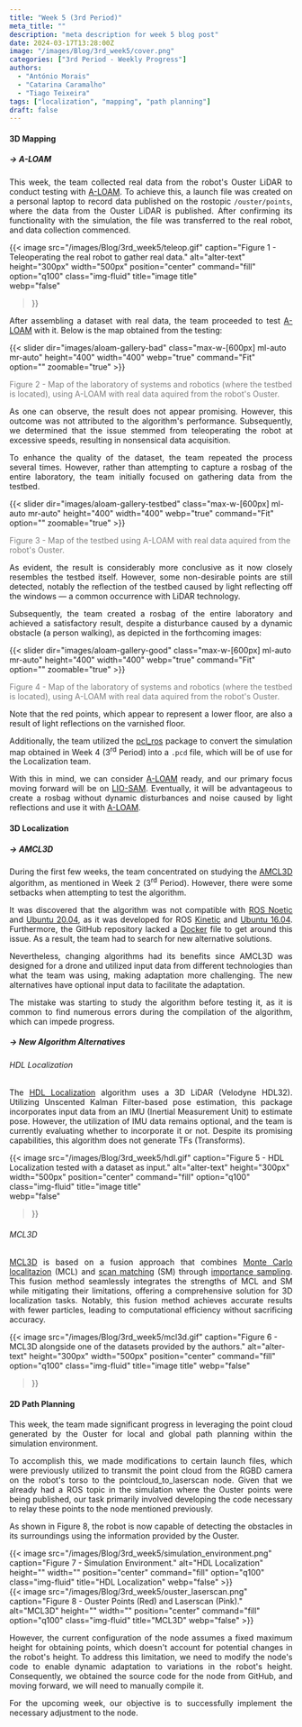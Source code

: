 ```yaml
---
title: "Week 5 (3rd Period)"
meta_title: ""
description: "meta description for week 5 blog post"
date: 2024-03-17T13:28:00Z
image: "/images/Blog/3rd_week5/cover.png"
categories: ["3rd Period - Weekly Progress"]
authors:
  - "António Morais"
  - "Catarina Caramalho"
  - "Tiago Teixeira"
tags: ["localization", "mapping", "path planning"]
draft: false
---
```

#### 3D Mapping

##### → A-LOAM

<div style="text-align: justify;">

<!-- This week the team gathered real data from the robot's Ouster LiDAR to then test [A-LOAM](https://github.com/HKUST-Aerial-Robotics/A-LOAM) with it. To do so the team wrote a launch file (on a personal laptop) that saves what is being published on the rostopic `/ouster/points` (where the real data from the Ouster gets published). After ensuring it was working with the simulation we transfered the file to the real robot and started to gather data with it: -->
This week, the team collected real data from the robot's Ouster LiDAR to conduct testing with [A-LOAM](https://github.com/HKUST-Aerial-Robotics/A-LOAM). To achieve this, a launch file was created on a personal laptop to record data published on the rostopic `/ouster/points`, where the data from the Ouster LiDAR is published. After confirming its functionality with the simulation, the file was transferred to the real robot, and data collection commenced.
</div>

{{< image 
  src="/images/Blog/3rd_week5/teleop.gif" 
  caption="Figure 1 - Teleoperating the real robot to gather real data." 
  alt="alter-text" 
  height="300px" 
  width="500px" 
  position="center" 
  command="fill" 
  option="q100" 
  class="img-fluid" 
  title="image title"  
  webp="false" 
>}}

<div style="text-align: justify;">

<!-- After building a dataset with real data, the team proceded to test A-LOAM with it. Following is presented the obtained map: -->
After assembling a dataset with real data, the team proceeded to test [A-LOAM](https://github.com/HKUST-Aerial-Robotics/A-LOAM) with it. Below is the map obtained from the testing:
</div>

<div class="image-slider-container">
    <div class="slider-wrapper">
        {{< slider 
            dir="images/aloam-gallery-bad" 
            class="max-w-[600px] ml-auto mr-auto" 
            height="400" 
            width="400" 
            webp="true" 
            command="Fit" 
            option="" 
            zoomable="true" 
        >}}
    </div>
    <p class="caption" style="color: #7f7f7f; font-size: 14px;">Figure 2 - Map of the laboratory of systems and robotics (where the testbed is located), using A-LOAM with real data aquired from the robot's Ouster.</p>
</div>

<div style="text-align: justify;">

<!-- As one can see the result does not look promissing but it was not the algorithm's fault. Later we figured it was due to the fact that we teleoperated the robot too fast and because of that the data aquired doesn't even make sense. -->
As one can observe, the result does not appear promising. However, this outcome was not attributed to the algorithm's performance. Subsequently, we determined that the issue stemmed from teleoperating the robot at excessive speeds, resulting in nonsensical data acquisition.

<!-- To improve the dataset quality the team repeated the process a few more times. But instead of trying to get a rosbag of the whole laboratory, the team started to gather firstly one of the testbed: -->
To enhance the quality of the dataset, the team repeated the process several times. However, rather than attempting to capture a rosbag of the entire laboratory, the team initially focused on gathering data from the testbed.
</div>

<div class="image-slider-container">
    <div class="slider-wrapper">
        {{< slider 
            dir="images/aloam-gallery-testbed" 
            class="max-w-[600px] ml-auto mr-auto" 
            height="400" 
            width="400" 
            webp="true" 
            command="Fit" 
            option="" 
            zoomable="true" 
        >}}
    </div>
    <p class="caption" style="color: #7f7f7f; font-size: 14px;">Figure 3 - Map of the testbed using A-LOAM with real data aquired from the robot's Ouster.</p>
</div>

<div style="text-align: justify;">

<!-- One can see that the result is much more conclusive as it now looks like the testbed itself, but it still detects some non whishible points (it is possible to see some kind of reflection of the testbed due to the reflection of light caused by the windows - this happens because of the LiDAR technology). -->
As evident, the result is considerably more conclusive as it now closely resembles the testbed itself. However, some non-desirable points are still detected, notably the reflection of the testbed caused by light reflecting off the windows — a common occurrence with LiDAR technology.

<!-- Subsequently the team made a rosbag of the whole laboratory and now getting a good result besides a disturbance caused by a dynamic obstacle (a person walking) as we may see in the upcoming images: -->
Subsequently, the team created a rosbag of the entire laboratory and achieved a satisfactory result, despite a disturbance caused by a dynamic obstacle (a person walking), as depicted in the forthcoming images:
</div>

<div class="image-slider-container">
    <div class="slider-wrapper">
        {{< slider 
            dir="images/aloam-gallery-good" 
            class="max-w-[600px] ml-auto mr-auto" 
            height="400" 
            width="400" 
            webp="true" 
            command="Fit" 
            option="" 
            zoomable="true" 
        >}}
    </div>
    <p class="caption" style="color: #7f7f7f; font-size: 14px;">Figure 4 - Map of the laboratory of systems and robotics (where the testbed is located), using A-LOAM with real data aquired from the robot's Ouster.</p>
</div>

<div style="text-align: justify;">

<!-- Note that the red points that seem that they are representing some kind of lower floor are also due to light reflections on the floor due to the varnished floor. -->
Note that the red points, which appear to represent a lower floor, are also a result of light reflections on the varnished floor.

<!-- Aditionally, the team converted the simulation map obtained in Week 4 to a `.pcd` file with the [pcl_ros](http://wiki.ros.org/pcl_ros) package, which will be of use for the Localization team. -->
Additionally, the team utilized the [pcl_ros](http://wiki.ros.org/pcl_ros) package to convert the simulation map obtained in Week 4 (3<sup>rd</sup> Period) into a `.pcd` file, which will be of use for the Localization team.

<!-- With this in mind we can consider A-LOAM ready and we may focus primarly on LIO-SAM going forward. Eventually it will be interesting to make a rosbag with no dynamic disturbances and noise caused by light reflections. -->
With this in mind, we can consider [A-LOAM](https://github.com/HKUST-Aerial-Robotics/A-LOAM) ready, and our primary focus moving forward will be on [LIO-SAM](https://github.com/TixiaoShan/LIO-SAM). Eventually, it will be advantageous to create a rosbag without dynamic disturbances and noise caused by light reflections and use it with [A-LOAM](https://github.com/HKUST-Aerial-Robotics/A-LOAM).
</div>

#### 3D Localization

##### → AMCL3D
<div style="text-align: justify;">

During the first few weeks, the team concentrated on studying the [AMCL3D](https://github.com/catec/amcl3d) algorithm, as mentioned in Week 2 (3<sup>rd</sup> Period). However, there were some setbacks when attempting to test the algorithm. 

It was discovered that the algorithm was not compatible with [ROS Noetic](http://wiki.ros.org/noetic/Installation/Ubuntu) and [Ubuntu 20.04](https://releases.ubuntu.com/focal/), as it was developed for ROS [Kinetic](http://wiki.ros.org/kinetic/Installation/Ubuntu) and [Ubuntu 16.04](https://ubuntu.com/16-04). Furthermore, the GitHub repository lacked a [Docker](https://docs.docker.com/get-started/overview/) file to get around this issue. As a result, the team had to search for new alternative solutions. 

Nevertheless, changing algorithms had its benefits since AMCL3D was designed for a drone and utilized input data from different technologies than what the team was using, making adaptation more challenging. The new alternatives have optional input data to facilitate the adaptation.

The mistake was starting to study the algorithm before testing it, as it is common to find numerous errors during the compilation of the algorithm, which can impede progress.
</div>

##### → New Algorithm Alternatives
<!-- The HDL Localization algorithm uses a 3D LiDAR (Velodyne HDL32). Utilizing Unscented Kalman Filter-based pose estimation, this package incorporates input data from an IMU (Inertial Measurement Unit) to estimate pose. However, the utilization of IMU data remains optional, and the team is currently evaluating whether to incorporate it or not. Despite its promising capabilities, this algorithm does not generate TFs (Transforms).
- <a style="color: white;" href="https://github.com/koide3/hdl_localization?tab=readme-ov-file">HDL Localization</a>
<div style="display: flex; align-items: flex-start;">
    <div style="flex: 1; color: #b4afb7; margin-top: 3%; margin-right:8%; text-align: justify;">
       The HDL Localization algorithm uses a 3D LiDAR (Velodyne HDL32). Utilizing Unscented Kalman Filter-based pose estimation, this package incorporates input data from an IMU (Inertial Measurement Unit) to estimate pose. However, the utilization of IMU data remains optional, and the team is currently evaluating whether to incorporate it or not. Despite its promising capabilities, this algorithm does not generate TFs (Transforms).
    </div>
    <div style="flex: 1;">
        <div style="width: 80%;">
        {{< image src="/images/Blog/week5/mcl3d.gif" caption="Figure 2 - Simulation environment (left); Map of the simulation environment obtained with A-LOAM (right)" alt="alter-text" height="" width="" position="center" command="fill" option="q100" class="img-fluid" title="image title"  webp="false" style="width: 20%;" >}}
        </div>
    </div>
</div>

- <a style="color: white;" href="https://github.com/NaokiAkai/mcl3d_ros/tree/main">MCL3D</a>
<div style="display: flex; align-items: flex-start;">
    <div style="flex: 1; color: #b4afb7; margin-top: 3%; margin-right:8%; text-align: justify;">
        MCL3D is based on a fusion approach that combines <a href="https://www.mathworks.com/help/nav/ug/monte-carlo-localization-algorithm.html#:~:text=Product%20Updates-,Monte%20Carlo%20Localization%20Algorithm,-Overview">Monte Carlo localization</a> (MCL) and <a href="https://bluebotics.com/differences-natural-navigation-scan-feature/#:~:text=by%20ANT).-,HOW%20SCAN%20MATCHING%20WORKS,-With%20scan%20matching">scan matching</a> (SM) through <a href="https://builtin.com/articles/importance-sampling#:~:text=IMPORTANCE%20SAMPLING%20DEFINITION">importance sampling</a>. This fusion method seamlessly integrates the strengths of MCL and SM while mitigating their limitations, offering a comprehensive solution for 3D localization tasks. Notably, this fusion method achieves accurate results with fewer particles, leading to computational efficiency without sacrificing accuracy. 
    </div>
    <div style="flex: 1;">
        <div style="width: 80%;">
        {{< image src="/images/Blog/week5/mcl3d.gif" caption="Figure 3 - Simulation environment (left); Map of the simulation environment obtained with A-LOAM (right)" alt="alter-text" height="" width="" position="center" command="fill" option="q100" class="img-fluid" title="image title"  webp="false" style="width: 20%;" >}}
        </div>
    </div>
</div> -->
###### HDL Localization

<div style="text-align: justify;">

The [HDL Localization](https://github.com/koide3/hdl_localization) algorithm uses a 3D LiDAR (Velodyne HDL32). Utilizing Unscented Kalman Filter-based pose estimation, this package incorporates input data from an IMU (Inertial Measurement Unit) to estimate pose. However, the utilization of IMU data remains optional, and the team is currently evaluating whether to incorporate it or not. Despite its promising capabilities, this algorithm does not generate TFs (Transforms).
</div>

{{< image 
    src="/images/Blog/3rd_week5/hdl.gif" 
    caption="Figure 5 - HDL Localization tested with a dataset as input." 
    alt="alter-text" 
    height="300px" 
    width="500px" 
    position="center" 
    command="fill" 
    option="q100" 
    class="img-fluid" 
    title="image title"  
    webp="false" 
>}}

###### MCL3D

<div style="text-align: justify;">

[MCL3D](https://github.com/NaokiAkai/mcl3d_ros) is based on a fusion approach that combines [Monte Carlo localitazion](https://www.mathworks.com/help/nav/ug/monte-carlo-localization-algorithm.html) (MCL) and [scan matching](https://bluebotics.com/differences-natural-navigation-scan-feature/#:~:text=by%20ANT) (SM) through [importance sampling](https://builtin.com/articles/importance-sampling). This fusion method seamlessly integrates the strengths of MCL and SM while mitigating their limitations, offering a comprehensive solution for 3D localization tasks. Notably, this fusion method achieves accurate results with fewer particles, leading to computational efficiency without sacrificing accuracy. 
</div>

{{< image 
    src="/images/Blog/3rd_week5/mcl3d.gif" 
    caption="Figure 6 - MCL3D alongside one of the datasets provided by the authors." 
    alt="alter-text" 
    height="300px" 
    width="500px" 
    position="center" 
    command="fill" 
    option="q100" 
    class="img-fluid" 
    title="image title" 
    webp="false" 
>}}

#### 2D Path Planning 
<div style="text-align: justify;">

This week, the team made significant progress in leveraging the point cloud generated by the Ouster for local and global path planning within the simulation environment.

To accomplish this, we made modifications to certain launch files, which were previously utilized to transmit the point cloud from the RGBD camera on the robot's torso to the pointcloud_to_laserscan node. Given that we already had a ROS topic in the simulation where the Ouster points were being published, our task primarily involved developing the code necessary to relay these points to the node mentioned previously.

As shown in Figure 8, the robot is now capable of detecting the obstacles in its surroundings using the information provided by the Ouster.
</div>

<div class="image-container">
    <div class="image">
        {{< image 
            src="/images/Blog/3rd_week5/simulation_environment.png" 
            caption="Figure 7 - Simulation Environment." 
            alt="HDL Localization" 
            height="" 
            width="" 
            position="center" 
            command="fill" 
            option="q100" 
            class="img-fluid" 
            title="HDL Localization"  
            webp="false" 
        >}}
    </div>
    <div class="image">
        {{< image 
            src="/images/Blog/3rd_week5/ouster_laserscan.png" 
            caption="Figure 8 - Ouster Points (Red) and Laserscan (Pink)." 
            alt="MCL3D" 
            height="" 
            width="" 
            position="center" 
            command="fill" 
            option="q100" 
            class="img-fluid" 
            title="MCL3D"  
            webp="false" 
        >}}
    </div>
</div>

<div style="text-align: justify;">

However, the current configuration of the node assumes a fixed maximum height for obtaining points, which doesn't account for potential changes in the robot's height. To address this limitation, we need to modify the node's code to enable dynamic adaptation to variations in the robot's height. Consequently, we obtained the source code for the node from GitHub, and moving forward, we will need to manually compile it.

For the upcoming week, our objective is to successfully implement the necessary adjustment to the node.
</div>
